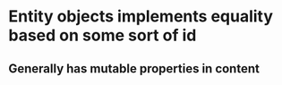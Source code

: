 # Entity objects implements equality based on some sort of id

## Generally has mutable properties in content
